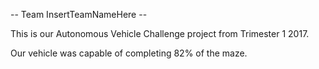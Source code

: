 -- Team InsertTeamNameHere --

This is our Autonomous Vehicle Challenge project from Trimester 1 2017.

Our vehicle was capable of completing 82% of the maze.



